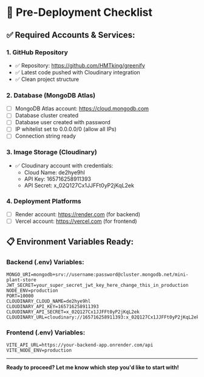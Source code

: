 # 🎯 Pre-Deployment Checklist

## ✅ **Required Accounts & Services:**

### 1. GitHub Repository

- ✅ Repository: https://github.com/HMTking/greenify
- ✅ Latest code pushed with Cloudinary integration
- ✅ Clean project structure

### 2. Database (MongoDB Atlas)

- [ ] MongoDB Atlas account: https://cloud.mongodb.com
- [ ] Database cluster created
- [ ] Database user created with password
- [ ] IP whitelist set to 0.0.0.0/0 (allow all IPs)
- [ ] Connection string ready

### 3. Image Storage (Cloudinary)

- ✅ Cloudinary account with credentials:
  - Cloud Name: de2hye9hl
  - API Key: 165716258911393
  - API Secret: x_02Q127Cx1JJFFt0yP2jKqL2ek

### 4. Deployment Platforms

- [ ] Render account: https://render.com (for backend)
- [ ] Vercel account: https://vercel.com (for frontend)

## 📋 **Environment Variables Ready:**

### Backend (.env) Variables:

```
MONGO_URI=mongodb+srv://username:password@cluster.mongodb.net/mini-plant-store
JWT_SECRET=your_super_secret_jwt_key_here_change_this_in_production
NODE_ENV=production
PORT=10000
CLOUDINARY_CLOUD_NAME=de2hye9hl
CLOUDINARY_API_KEY=165716258911393
CLOUDINARY_API_SECRET=x_02Q127Cx1JJFFt0yP2jKqL2ek
CLOUDINARY_URL=cloudinary://165716258911393:x_02Q127Cx1JJFFt0yP2jKqL2ek@de2hye9hl
```

### Frontend (.env) Variables:

```
VITE_API_URL=https://your-backend-app.onrender.com/api
VITE_NODE_ENV=production
```

---

**Ready to proceed? Let me know which step you'd like to start with!**

